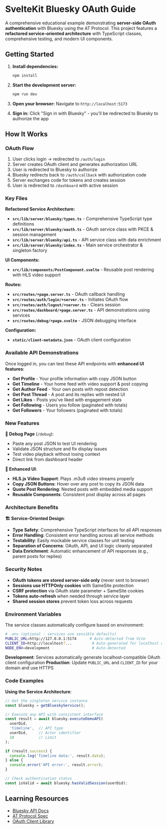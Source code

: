 # SvelteKit Bluesky OAuth Guide

A comprehensive educational example demonstrating **server-side OAuth authentication** with Bluesky using the AT Protocol. This project features a **refactored service-oriented architecture** with TypeScript classes, comprehensive testing, and modern UI components.

## Getting Started

1. **Install dependencies:**
   ```bash
   npm install
   ```

2. **Start the development server:**
   ```bash
   npm run dev
   ```

3. **Open your browser:**
   Navigate to `http://localhost:5173`

4. **Sign in:**
   Click "Sign in with Bluesky" - you'll be redirected to Bluesky to authorize the app

## How It Works

### OAuth Flow
1. User clicks login → redirected to `/auth/login`
2. Server creates OAuth client and generates authorization URL
3. User is redirected to Bluesky to authorize
4. Bluesky redirects back to `/auth/callback` with authorization code
5. Server exchanges code for tokens and creates session
6. User is redirected to `/dashboard` with active session

### Key Files

**Refactored Service Architecture:**
- **`src/lib/server/bluesky/types.ts`** - Comprehensive TypeScript type definitions
- **`src/lib/server/bluesky/oauth.ts`** - OAuth service class with PKCE & session management
- **`src/lib/server/bluesky/api.ts`** - API service class with data enrichment
- **`src/lib/server/bluesky/index.ts`** - Main service orchestrator & singleton factory

**UI Components:**
- **`src/lib/components/PostComponent.svelte`** - Reusable post rendering with HLS video support

**Routes:**
- **`src/routes/+page.server.ts`** - OAuth callback handling
- **`src/routes/auth/login/+server.ts`** - Initiates OAuth flow
- **`src/routes/auth/logout/+server.ts`** - Clears session
- **`src/routes/dashboard/+page.server.ts`** - API demonstrations using services
- **`src/routes/debug/+page.svelte`** - JSON debugging interface

**Configuration:**
- **`static/client-metadata.json`** - OAuth client configuration

### Available API Demonstrations

Once logged in, you can test these API endpoints with **enhanced UI features**:

- **Get Profile** - Your profile information with copy JSON button
- **Get Timeline** - Your home feed with video support & post copying
- **Get Author Feed** - Your own posts with repost detection  
- **Get Post Thread** - A post and its replies with nested UI
- **Get Likes** - Posts you've liked with engagement stats
- **Get Following** - Users you follow (paginated with totals)
- **Get Followers** - Your followers (paginated with totals)

### New Features

**🐛 Debug Page** (`/debug`):
- Paste any post JSON to test UI rendering
- Validate JSON structure and fix display issues
- Test video playback without losing context
- Direct link from dashboard header

**📱 Enhanced UI**:
- **HLS.js Video Support**: Plays .m3u8 video streams properly
- **Copy JSON Buttons**: Hover over any post to copy its JSON data
- **Quote Post Rendering**: Nested posts with embedded media support
- **Reusable Components**: Consistent post display across all pages

### Architecture Benefits

**🏗️ Service-Oriented Design**:
- **Type Safety**: Comprehensive TypeScript interfaces for all API responses
- **Error Handling**: Consistent error handling across all service methods
- **Testability**: Easily mockable service classes for unit testing
- **Separation of Concerns**: OAuth, API, and UI logic cleanly separated
- **Data Enrichment**: Automatic enhancement of API responses (e.g., parent posts for replies)

### Security Notes

- **OAuth tokens are stored server-side only** (never sent to browser)
- **Sessions use HTTPOnly cookies** with SameSite protection
- **CSRF protection** via OAuth state parameter + SameSite cookies
- **Tokens auto-refresh** when needed through service layer
- **Shared session stores** prevent token loss across requests

### Environment Variables

The service classes automatically configure based on environment:

```bash
# .env (optional - services use sensible defaults)
PUBLIC_URL=http://127.0.0.1:5174      # Auto-detected from Vite
CLIENT_ID=http://localhost?...         # Auto-generated for localhost development
NODE_ENV=development                   # Auto-detected
```

**Development**: Services automatically generate localhost-compatible OAuth client configuration
**Production**: Update `PUBLIC_URL` and `CLIENT_ID` for your domain and use HTTPS

### Code Examples

**Using the Service Architecture**:
```typescript
// Get the singleton service instance
const bluesky = getBlueskyService();

// Execute any API with consistent interface
const result = await bluesky.executeDemoAPI(
  userDid, 
  'timeline',  // API type
  userDid,     // Actor identifier  
  10           // Limit
);

if (result.success) {
  console.log('Timeline data:', result.data);
} else {
  console.error('API error:', result.error);
}

// Check authentication status
const isValid = await bluesky.hasValidSession(userDid);
```

## Learning Resources

- [Bluesky API Docs](https://docs.bsky.app/)
- [AT Protocol Spec](https://atproto.com/)
- [OAuth Client Library](https://www.npmjs.com/package/@atproto/oauth-client-node)